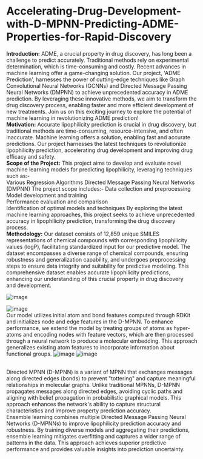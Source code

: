 # Accelerating-Drug-Development-with-D-MPNN-Predicting-ADME-Properties-for-Rapid-Discovery

**Introduction:**
ADME, a crucial property in drug discovery, has long been a challenge to predict accurately. Traditional methods rely on experimental determination, which is time-consuming and costly. Recent advances in machine learning offer a game-changing solution. Our project, 'ADME Prediction', harnesses the power of cutting-edge techniques like Graph Convolutional Neural Networks (GCNNs) and Directed Message Passing Neural Networks (DMPNN) to achieve unprecedented accuracy in ADME prediction. By leveraging these innovative methods, we aim to transform the drug discovery process, enabling faster and more efficient development of new treatments. Join us on this exciting journey to explore the potential of machine learning in revolutionizing ADME prediction!<br>
**Motivation:**
Accurate lipophilicity prediction is crucial in drug discovery, but traditional methods are time-consuming, resource-intensive, and often inaccurate. Machine learning offers a solution, enabling fast and accurate predictions. Our project harnesses the latest techniques to revolutionize lipophilicity prediction, accelerating drug development and improving drug efficacy and safety.<br>
**Scope of the Project:**
This project aims to develop and evaluate novel machine learning models for predicting lipophilicity, leveraging techniques such as:-    
    Various Regression Algorithms                                                                      Directed Message Passing Neural Networks (DMPNN)                                              The project scope includes:-                                                                           Data collection and preprocessing                                                                  Model development and training                                                                 
    Performance evaluation and comparison                                                     
    Identification of optimal models and techniques                                                By exploring the latest machine learning approaches, this project seeks to achieve unprecedented accuracy in lipophilicity prediction, transforming the drug discovery process.<br>
**Methodology:**
Our dataset consists of 12,859 unique SMILES representations of chemical compounds with corresponding lipophilicity values (logP), facilitating standardized input for our predictive model. The dataset encompasses a diverse range of chemical compounds, ensuring robustness and generalization capability, and undergoes preprocessing steps to ensure data integrity and suitability for predictive modeling. This comprehensive dataset enables accurate lipophilicity predictions, enhancing our understanding of this crucial property in drug discovery and development.

![image](https://github.com/sid563/Accelerating-Drug-Development-with-D-MPNN-Predicting-ADME-Properties-for-Rapid-Discovery/assets/111000492/6676f481-d6da-42cb-8a28-f6b44f5b7ae7)


![image](https://github.com/sid563/Accelerating-Drug-Development-with-D-MPNN-Predicting-ADME-Properties-for-Rapid-Discovery/assets/111000492/d3bf1fcc-3c7f-4261-a721-45ff56b590be)  <br>
Our model utilizes initial atom and bond features computed through RDKit and initializes node and edge features in the D-MPNN. To enhance performance, we extend the model by treating groups of atoms as hyper-atoms and encoding nodes with feature vectors, which are then processed through a neural network to produce a molecular embedding. This approach generalizes existing atom features to incorporate information about functional groups.
![image](https://github.com/sid563/Accelerating-Drug-Development-with-D-MPNN-Predicting-ADME-Properties-for-Rapid-Discovery/assets/111000492/25adc9d3-5353-4264-a47e-2172f47dac22)
![image](https://github.com/sid563/Accelerating-Drug-Development-with-D-MPNN-Predicting-ADME-Properties-for-Rapid-Discovery/assets/111000492/9ff9a0b3-ae58-4b28-8b8b-9f7eba2a8bdf)

<br>
Directed MPNN (D-MPNN) is a variant of MPNN that exchanges messages along directed edges (bonds) to prevent "tottering" and capture meaningful relationships in molecular graphs. Unlike traditional MPNNs, D-MPNN propagates messages along directed edges, avoiding cyclic paths and aligning with belief propagation in probabilistic graphical models. This approach enhances the network's ability to capture structural characteristics and improve property prediction accuracy.
<br>
Ensemble learning combines multiple Directed Message Passing Neural Networks (D-MPNNs) to improve lipophilicity prediction accuracy and robustness. By training diverse models and aggregating their predictions, ensemble learning mitigates overfitting and captures a wider range of patterns in the data. This approach achieves superior predictive performance and provides valuable insights into prediction uncertainty.











